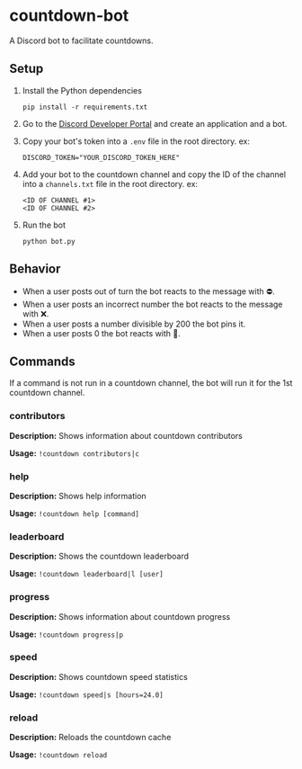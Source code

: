 # countdown-bot
A Discord bot to facilitate countdowns.



## Setup
1. Install the Python dependencies
    ```
    pip install -r requirements.txt
    ```

2. Go to the [Discord Developer Portal](https://discord.com/developers/) and create an application and a bot.

3. Copy your bot's token into a `.env` file in the root directory. ex:
    ```
    DISCORD_TOKEN="YOUR_DISCORD_TOKEN_HERE"
    ```

4. Add your bot to the countdown channel and copy the ID of the channel into a `channels.txt` file in the root directory. ex:
    ```
    <ID OF CHANNEL #1>
    <ID OF CHANNEL #2>
    ```

5. Run the bot
    ```
    python bot.py
    ```



## Behavior
- When a user posts out of turn the bot reacts to the message with ⛔.
- When a user posts an incorrect number the bot reacts to the message with ❌.
- When a user posts a number divisible by 200 the bot pins it.
- When a user posts 0 the bot reacts with 🥳.



## Commands
If a command is not run in a countdown channel, the bot will run it for the 1st countdown channel.

### contributors
**Description:** Shows information about countdown contributors

**Usage:** `!countdown contributors|c`


### help
**Description:** Shows help information

**Usage:** `!countdown help [command]`


### leaderboard
**Description:** Shows the countdown leaderboard

**Usage:** `!countdown leaderboard|l [user]`


### progress
**Description:** Shows information about countdown progress

**Usage:** `!countdown progress|p`


### speed
**Description:** Shows countdown speed statistics

**Usage:** `!countdown speed|s [hours=24.0]`


### reload
**Description:** Reloads the countdown cache

**Usage:** `!countdown reload`
